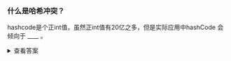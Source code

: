 ### 什么是哈希冲突？
hashcode是个正int值，虽然正int值有20亿之多，但是实际应用中hashCode
会倾向于 ____ 。

<details>
<summary>查看答案</summary>
<pre>
集中在某个区域内
</pre>
</details>